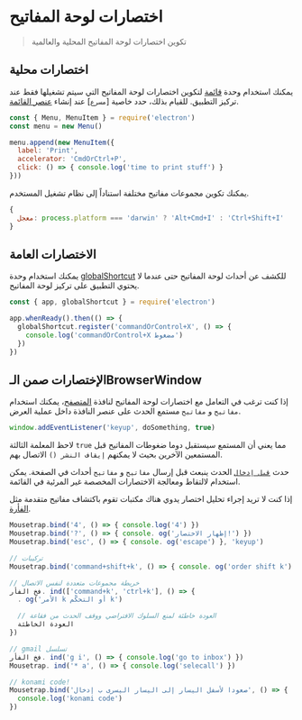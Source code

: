 # اختصارات لوحة المفاتيح

> تكوين اختصارات لوحة المفاتيح المحلية والعالمية

## اختصارات محلية

يمكنك استخدام وحدة [قائمة](../api/menu.md) لتكوين اختصارات لوحة المفاتيح التي سيتم تشغيلها فقط عند تركيز التطبيق. للقيام بذلك، حدد خاصية [`مسرع`] عند إنشاء [عنصر القائمة](../api/menu-item.md).

```js
const { Menu, MenuItem } = require('electron')
const menu = new Menu()

menu.append(new MenuItem({
  label: 'Print',
  accelerator: 'CmdOrCtrl+P',
  click: () => { console.log('time to print stuff') }
}))
```

يمكنك تكوين مجموعات مفاتيح مختلفة استناداً إلى نظام تشغيل المستخدم.

```js
{
  معجل: process.platform === 'darwin' ? 'Alt+Cmd+I' : 'Ctrl+Shift+I'
}
```

## الاختصارات العامة

يمكنك استخدام وحدة [globalShortcut](../api/global-shortcut.md) للكشف عن أحداث لوحة المفاتيح حتى عندما لا يحتوي التطبيق على تركيز لوحة المفاتيح.

```js
const { app, globalShortcut } = require('electron')

app.whenReady().then(() => {
  globalShortcut.register('commandOrControl+X', () => {
    console.log('commandOrControl+X مضغوط')
  })
})
```

## الإختصارات صمن الـBrowserWindow

إذا كنت ترغب في التعامل مع اختصارات لوحة المفاتيح لنافذة [المتصفح](../api/browser-window.md)، يمكنك استخدام `مفاتيح` و `مفاتيح` مستمع الحدث على عنصر النافذة داخل عملية العرض.

```js
window.addEventListener('keyup', doSomething, true)
```

لاحظ المعلمة الثالثة `true` مما يعني أن المستمع سيستقبل دوما ضغوطات المفاتيح قبل المستمعين الآخرين بحيث لا يمكنهم `إيقاف النشر ()` الاتصال بهم.

حدث [`قبل إدخال`](../api/web-contents.md#event-before-input-event) الحدث ينبعث قبل إرسال `مفاتيح` و `مفاتيح` أحداث في الصفحة. يمكن استخدام لالتقاط ومعالجة الاختصارات المخصصة غير المرئية في القائمة.

إذا كنت لا تريد إجراء تحليل اختصار يدوي هناك مكتبات تقوم باكتشاف مفاتيح متقدمة مثل [الفأرة](https://github.com/ccampbell/mousetrap).

```js
Mousetrap.bind('4', () => { console.log('4') })
Mousetrap.bind('?', () => { console. og('إظهار الاختصار!') })
Mousetrap.bind('esc', () => { console. og('escape') }, 'keyup')

// تركيبات
Mousetrap.bind('command+shift+k', () => { console. og('order shift k') })

// خريطة مجموعات متعددة لنفس الاتصال
فخ الفأر. ind(['command+k', 'ctrl+k'], () => {
  . og('الأمر k أو التحكّم k')

  // العودة خاطئة لمنع السلوك الافتراضي ووقف الحدث من فقاعة
  العودة الخاطئة
})

// gmail تسلسل
فخ الفأر. ind('g i', () => { console.log('go to inbox') })
Mousetrap. ind('* a', () => { console.log('selecall') })

// konami code!
Mousetrap.bind('صعودا لأسفل اليسار إلى اليسار اليسرى ب إدخال', () => {
  console.log('konami code')
})
```
